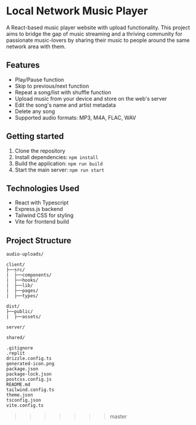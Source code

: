 # Local Network Music Player
A React-based music player website with upload functionality.
This project aims to bridge the gap of music streaming and a thriving community for passionate music-lovers by sharing their music to people around the same network area with them.

## Features
- Play/Pause function
- Skip to previous/next function
- Repeat a song/list with shuffle function
- Upload music from your device and store on the web's server
- Edit the song's name and artist metadata
- Delete any song
- Supported audio formats: MP3, M4A, FLAC, WAV

## Getting started
1. Clone the repository
2. Install dependencies: `npm install`
3. Build the application: `npm run build`
4. Start the main server: `npm run start`

## Technologies Used
* React with Typescript
* Express.js backend
* Tailwind CSS for styling
* Vite for frontend build

## Project Structure
```
audio-uploads/

client/
├──src/
|  ├──components/
|  ├──hooks/
|  ├──lib/
|  ├──pages/
|  ├──types/

dist/
├──public/
|  ├──assets/

server/

shared/

.gitignore
.replit
drizzle.config.ts
generated-icon.png
package.json
package-lock.json
postcss.config.js
README.md
tailwind.config.ts
theme.json
tsconfig.json
vite.config.ts
```
>>>>>>> master
